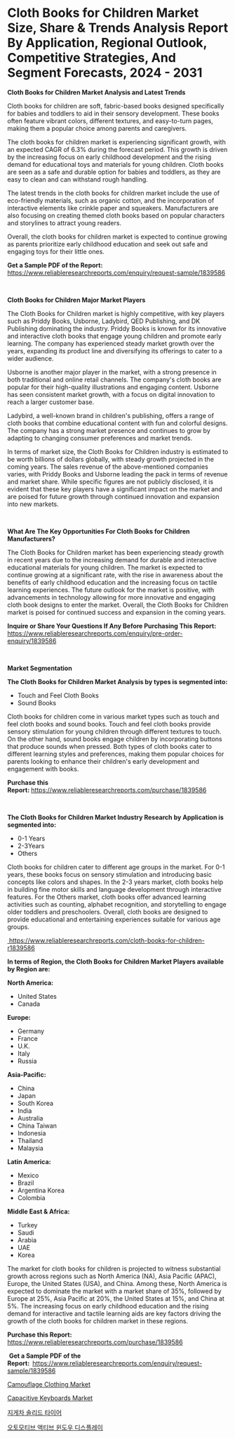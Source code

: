 <p><h1>Cloth Books for Children Market Size, Share & Trends Analysis Report By Application, Regional Outlook, Competitive Strategies, And Segment Forecasts, 2024 - 2031</h1></p><p><strong>Cloth Books for Children Market Analysis and Latest Trends</strong></p>
<p><p>Cloth books for children are soft, fabric-based books designed specifically for babies and toddlers to aid in their sensory development. These books often feature vibrant colors, different textures, and easy-to-turn pages, making them a popular choice among parents and caregivers.</p><p>The cloth books for children market is experiencing significant growth, with an expected CAGR of 6.3% during the forecast period. This growth is driven by the increasing focus on early childhood development and the rising demand for educational toys and materials for young children. Cloth books are seen as a safe and durable option for babies and toddlers, as they are easy to clean and can withstand rough handling.</p><p>The latest trends in the cloth books for children market include the use of eco-friendly materials, such as organic cotton, and the incorporation of interactive elements like crinkle paper and squeakers. Manufacturers are also focusing on creating themed cloth books based on popular characters and storylines to attract young readers.</p><p>Overall, the cloth books for children market is expected to continue growing as parents prioritize early childhood education and seek out safe and engaging toys for their little ones.</p></p>
<p><strong>Get a Sample PDF of the Report:&nbsp;</strong> <a href="https://www.reliableresearchreports.com/enquiry/request-sample/1839586">https://www.reliableresearchreports.com/enquiry/request-sample/1839586</a></p>
<p>&nbsp;</p>
<p><strong>Cloth Books for Children Major Market Players</strong></p>
<p><p>The Cloth Books for Children market is highly competitive, with key players such as Priddy Books, Usborne, Ladybird, QED Publishing, and DK Publishing dominating the industry. Priddy Books is known for its innovative and interactive cloth books that engage young children and promote early learning. The company has experienced steady market growth over the years, expanding its product line and diversifying its offerings to cater to a wider audience.</p><p>Usborne is another major player in the market, with a strong presence in both traditional and online retail channels. The company's cloth books are popular for their high-quality illustrations and engaging content. Usborne has seen consistent market growth, with a focus on digital innovation to reach a larger customer base.</p><p>Ladybird, a well-known brand in children's publishing, offers a range of cloth books that combine educational content with fun and colorful designs. The company has a strong market presence and continues to grow by adapting to changing consumer preferences and market trends.</p><p>In terms of market size, the Cloth Books for Children industry is estimated to be worth billions of dollars globally, with steady growth projected in the coming years. The sales revenue of the above-mentioned companies varies, with Priddy Books and Usborne leading the pack in terms of revenue and market share. While specific figures are not publicly disclosed, it is evident that these key players have a significant impact on the market and are poised for future growth through continued innovation and expansion into new markets.</p></p>
<p>&nbsp;</p>
<p><strong>What Are The Key Opportunities For Cloth Books for Children Manufacturers?</strong></p>
<p><p>The Cloth Books for Children market has been experiencing steady growth in recent years due to the increasing demand for durable and interactive educational materials for young children. The market is expected to continue growing at a significant rate, with the rise in awareness about the benefits of early childhood education and the increasing focus on tactile learning experiences. The future outlook for the market is positive, with advancements in technology allowing for more innovative and engaging cloth book designs to enter the market. Overall, the Cloth Books for Children market is poised for continued success and expansion in the coming years.</p></p>
<p><strong>Inquire or Share Your Questions If Any Before Purchasing This Report:</strong> <a href="https://www.reliableresearchreports.com/enquiry/pre-order-enquiry/1839586">https://www.reliableresearchreports.com/enquiry/pre-order-enquiry/1839586</a></p>
<p>&nbsp;</p>
<p><strong>Market Segmentation</strong></p>
<p><strong>The Cloth Books for Children Market Analysis by types is segmented into:</strong></p>
<p><ul><li>Touch and Feel Cloth Books</li><li>Sound Books</li></ul></p>
<p><p>Cloth books for children come in various market types such as touch and feel cloth books and sound books. Touch and feel cloth books provide sensory stimulation for young children through different textures to touch. On the other hand, sound books engage children by incorporating buttons that produce sounds when pressed. Both types of cloth books cater to different learning styles and preferences, making them popular choices for parents looking to enhance their children's early development and engagement with books.</p></p>
<p><strong>Purchase this Report:&nbsp;</strong><a href="https://www.reliableresearchreports.com/purchase/1839586">https://www.reliableresearchreports.com/purchase/1839586</a></p>
<p>&nbsp;</p>
<p><strong>The Cloth Books for Children Market Industry Research by Application is segmented into:</strong></p>
<p><ul><li>0-1 Years</li><li>2-3Years</li><li>Others</li></ul></p>
<p><p>Cloth books for children cater to different age groups in the market. For 0-1 years, these books focus on sensory stimulation and introducing basic concepts like colors and shapes. In the 2-3 years market, cloth books help in building fine motor skills and language development through interactive features. For the Others market, cloth books offer advanced learning activities such as counting, alphabet recognition, and storytelling to engage older toddlers and preschoolers. Overall, cloth books are designed to provide educational and entertaining experiences suitable for various age groups.</p></p>
<p><a href="https://www.reliableresearchreports.com/cloth-books-for-children-r1839586">&nbsp;https://www.reliableresearchreports.com/cloth-books-for-children-r1839586</a></p>
<p><strong>In terms of Region, the Cloth Books for Children Market Players available by Region are:</strong></p>
<p>
    <p> <strong> North America: </strong>
        <ul>
            <li>United States</li>
            <li>Canada</li>
        </ul>
        </p> 
    <p> <strong> Europe: </strong>
        <ul>
            <li>Germany</li>
            <li>France</li>
            <li>U.K.</li>
            <li>Italy</li>
            <li>Russia</li>
        </ul>
        </p> 
    <p> <strong> Asia-Pacific: </strong>
        <ul>
            <li>China</li>
            <li>Japan</li>
            <li>South Korea</li>
            <li>India</li>
            <li>Australia</li>
            <li>China Taiwan</li>
            <li>Indonesia</li>
            <li>Thailand</li>
            <li>Malaysia</li>
        </ul>
        </p> 
    <p> <strong> Latin America: </strong>
        <ul>
            <li>Mexico</li>
            <li>Brazil</li>
            <li>Argentina Korea</li>
            <li>Colombia</li>
        </ul>
        </p> 
    <p> <strong> Middle East & Africa: </strong>
        <ul>
            <li>Turkey</li>
            <li>Saudi</li>
            <li>Arabia</li>
            <li>UAE</li>
            <li>Korea</li>
        </ul>
    </p>
    </p>
<p><p>The market for cloth books for children is projected to witness substantial growth across regions such as North America (NA), Asia Pacific (APAC), Europe, the United States (USA), and China. Among these, North America is expected to dominate the market with a market share of 35%, followed by Europe at 25%, Asia Pacific at 20%, the United States at 15%, and China at 5%. The increasing focus on early childhood education and the rising demand for interactive and tactile learning aids are key factors driving the growth of the cloth books for children market in these regions.</p></p>
<p><strong>Purchase this Report: </strong><a href="https://www.reliableresearchreports.com/purchase/1839586">https://www.reliableresearchreports.com/purchase/1839586</a></p>
<p>&nbsp;<strong>Get a Sample PDF of the Report:&nbsp;&nbsp;</strong><a href="https://www.reliableresearchreports.com/enquiry/request-sample/1839586">https://www.reliableresearchreports.com/enquiry/request-sample/1839586</a></p>
<p><strong></strong></p>
<p><p><a href="https://github.com/abdelrhmankishk22/Market-Research-Report-List-5/blob/main/camouflage-clothing-market.md">Camouflage Clothing Market</a></p><p><a href="https://github.com/joannagoyvaerts/Market-Research-Report-List-3/blob/main/capacitive-keyboards-market.md">Capacitive Keyboards Market</a></p><p><a href="https://medium.com/@estelwisozk1/%EC%A7%80%EA%B2%8C%EC%B0%A8-%EC%86%94%EB%A6%AC%EB%93%9C-%ED%83%80%EC%9D%B4%EC%96%B4-%EC%8B%9C%EC%9E%A5-%EB%8F%99%ED%96%A5-%EB%B0%8F-%EB%B6%84%EC%84%9D-%EB%AF%B8%EB%9E%98-%EC%84%B1%EC%9E%A5%EC%9D%84-%EC%9C%84%ED%95%9C-%EA%B8%B0%ED%9A%8C%EC%99%80-%EB%8F%84%EC%A0%84-2024-2031-7cde0f1e1f21">지게차 솔리드 타이어</a></p><p><a href="https://medium.com/@sybleferry/%EC%9E%90%EB%8F%99%EC%B0%A8-%EC%95%A1%ED%8B%B0%EB%B8%8C-%EC%9C%88%EB%8F%84%EC%9A%B0-%EB%94%94%EC%8A%A4%ED%94%8C%EB%A0%88%EC%9D%B4-%EC%8B%9C%EC%9E%A5%EC%9D%84-%EC%8B%AC%EC%B8%B5%EC%A0%81%EC%9C%BC%EB%A1%9C-%EC%A1%B0%EC%82%AC%ED%95%98%EC%98%80%EC%8A%B5%EB%8B%88%EB%8B%A4-%EB%8F%99%ED%96%A5-%EC%8B%9C%EC%9E%A5-%EC%84%B8%EB%B6%84%ED%99%94-%EB%B0%8F-%EA%B2%BD%EC%9F%81-%EB%B6%84%EC%84%9D-38f257fc6862">오토모티브 액티브 윈도우 디스플레이</a></p></p>
